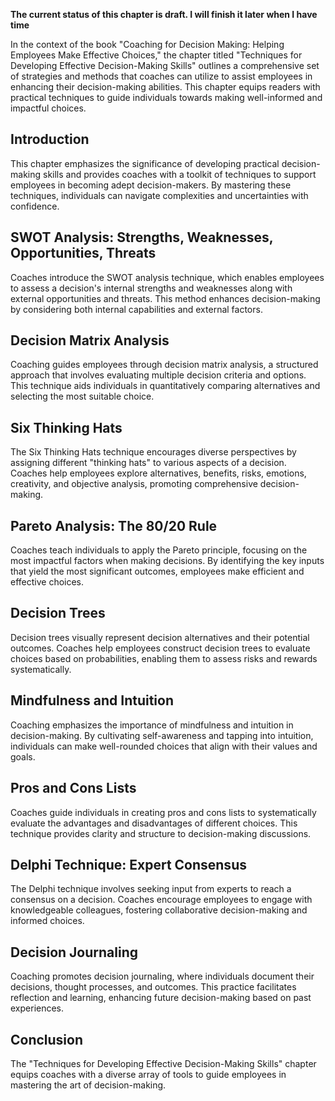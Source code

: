 **The current status of this chapter is draft. I will finish it later when I have time**

In the context of the book "Coaching for Decision Making: Helping Employees Make Effective Choices," the chapter titled "Techniques for Developing Effective Decision-Making Skills" outlines a comprehensive set of strategies and methods that coaches can utilize to assist employees in enhancing their decision-making abilities. This chapter equips readers with practical techniques to guide individuals towards making well-informed and impactful choices.

Introduction
------------

This chapter emphasizes the significance of developing practical decision-making skills and provides coaches with a toolkit of techniques to support employees in becoming adept decision-makers. By mastering these techniques, individuals can navigate complexities and uncertainties with confidence.

SWOT Analysis: Strengths, Weaknesses, Opportunities, Threats
------------------------------------------------------------

Coaches introduce the SWOT analysis technique, which enables employees to assess a decision's internal strengths and weaknesses along with external opportunities and threats. This method enhances decision-making by considering both internal capabilities and external factors.

Decision Matrix Analysis
------------------------

Coaching guides employees through decision matrix analysis, a structured approach that involves evaluating multiple decision criteria and options. This technique aids individuals in quantitatively comparing alternatives and selecting the most suitable choice.

Six Thinking Hats
-----------------

The Six Thinking Hats technique encourages diverse perspectives by assigning different "thinking hats" to various aspects of a decision. Coaches help employees explore alternatives, benefits, risks, emotions, creativity, and objective analysis, promoting comprehensive decision-making.

Pareto Analysis: The 80/20 Rule
-------------------------------

Coaches teach individuals to apply the Pareto principle, focusing on the most impactful factors when making decisions. By identifying the key inputs that yield the most significant outcomes, employees make efficient and effective choices.

Decision Trees
--------------

Decision trees visually represent decision alternatives and their potential outcomes. Coaches help employees construct decision trees to evaluate choices based on probabilities, enabling them to assess risks and rewards systematically.

Mindfulness and Intuition
-------------------------

Coaching emphasizes the importance of mindfulness and intuition in decision-making. By cultivating self-awareness and tapping into intuition, individuals can make well-rounded choices that align with their values and goals.

Pros and Cons Lists
-------------------

Coaches guide individuals in creating pros and cons lists to systematically evaluate the advantages and disadvantages of different choices. This technique provides clarity and structure to decision-making discussions.

Delphi Technique: Expert Consensus
----------------------------------

The Delphi technique involves seeking input from experts to reach a consensus on a decision. Coaches encourage employees to engage with knowledgeable colleagues, fostering collaborative decision-making and informed choices.

Decision Journaling
-------------------

Coaching promotes decision journaling, where individuals document their decisions, thought processes, and outcomes. This practice facilitates reflection and learning, enhancing future decision-making based on past experiences.

Conclusion
----------

The "Techniques for Developing Effective Decision-Making Skills" chapter equips coaches with a diverse array of tools to guide employees in mastering the art of decision-making.

